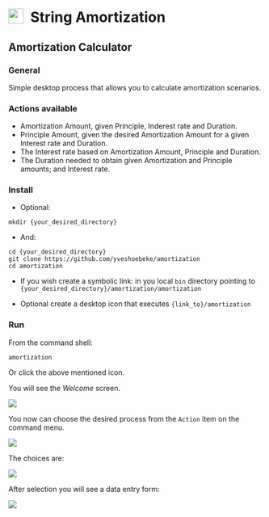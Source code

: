 <h1><img src="docs/string_explode.png" style="height:30px;width:30px;float:left;"/>&nbsp;&nbsp;String Amortization</h1>

## Amortization Calculator

### General

Simple desktop process that allows you to calculate amortization scenarios.

### Actions available

* Amortization Amount, given Principle, Inderest rate and Duration.
* Principle Amount, given the desired Amortization Amount for a given Interest rate and Duration.
* The Interest rate based on Amortization Amount, Principle and Duration.
* The Duration needed to obtain given Amortization and Principle amounts; and Interest rate.

### Install

* Optional:

```shell
mkdir {your_desired_directory}
```

* And:

```shell
cd {your_desired_directory}
git clone https://github.com/yveshoebeke/amortization
cd amortization
```

* If you wish create a symbolic link: in you local ```bin``` directory pointing to ```{your_desired_directory}/amortization/amortization```

* Optional create a desktop icon that executes ```{link_to}/amortization```

### Run

From the command shell:

```amortization```

Or click the above mentioned icon.

You will see the *Welcome* screen. 

<img src="docs/welcome.png">

You now can choose the desired process from the ```Action``` item on the command menu.

<img src="docs/menu.png">

The choices are:

<img src="docs/action_choices.png">

After selection you will see a data entry form:

<img src="docs/data_entry.png">
